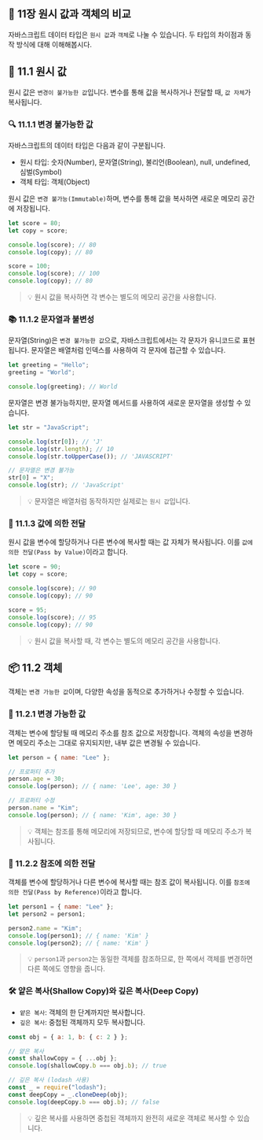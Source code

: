## 📝 11장 원시 값과 객체의 비교

자바스크립트 데이터 타입은 `원시 값`과 `객체`로 나눌 수 있습니다. 두 타입의 차이점과 동작 방식에 대해 이해해봅시다.

## 📌 11.1 원시 값

원시 값은 `변경이 불가능한 값`입니다. 변수를 통해 값을 복사하거나 전달할 때, `값 자체`가 복사됩니다.

### 🔍 11.1.1 변경 불가능한 값

자바스크립트의 데이터 타입은 다음과 같이 구분됩니다.

- 원시 타입: 숫자(Number), 문자열(String), 불리언(Boolean), null, undefined, 심벌(Symbol)
- 객체 타입: 객체(Object)

원시 값은 `변경 불가능(Immutable)`하며, 변수를 통해 값을 복사하면 새로운 메모리 공간에 저장됩니다.

```javascript
let score = 80;
let copy = score;

console.log(score); // 80
console.log(copy); // 80

score = 100;
console.log(score); // 100
console.log(copy); // 80
```

> 💡 원시 값을 복사하면 각 변수는 별도의 메모리 공간을 사용합니다.

### 📚 11.1.2 문자열과 불변성

문자열(String)은 `변경 불가능한 값`으로, 자바스크립트에서는 각 문자가 유니코드로 표현됩니다. 문자열은 배열처럼 인덱스를 사용하여 각 문자에 접근할 수 있습니다.

```javascript
let greeting = "Hello";
greeting = "World";

console.log(greeting); // World
```

문자열은 변경 불가능하지만, 문자열 메서드를 사용하여 새로운 문자열을 생성할 수 있습니다.

```javascript
let str = "JavaScript";

console.log(str[0]); // 'J'
console.log(str.length); // 10
console.log(str.toUpperCase()); // 'JAVASCRIPT'

// 문자열은 변경 불가능
str[0] = "X";
console.log(str); // 'JavaScript'
```

> 💡 문자열은 배열처럼 동작하지만 실제로는 `원시 값`입니다.

### 🎯 11.1.3 값에 의한 전달

원시 값을 변수에 할당하거나 다른 변수에 복사할 때는 값 자체가 복사됩니다. 이를 `값에 의한 전달(Pass by Value)`이라고 합니다.

```javascript
let score = 90;
let copy = score;

console.log(score); // 90
console.log(copy); // 90

score = 95;
console.log(score); // 95
console.log(copy); // 90
```

> 💡 원시 값을 복사할 때, 각 변수는 별도의 메모리 공간을 사용합니다.

## 📦 11.2 객체

객체는 `변경 가능한 값`이며, 다양한 속성을 동적으로 추가하거나 수정할 수 있습니다.

### 📌 11.2.1 변경 가능한 값

객체는 변수에 할당될 때 메모리 주소를 참조 값으로 저장합니다. 객체의 속성을 변경하면 메모리 주소는 그대로 유지되지만, 내부 값은 변경될 수 있습니다.

```javascript
let person = { name: "Lee" };

// 프로퍼티 추가
person.age = 30;
console.log(person); // { name: 'Lee', age: 30 }

// 프로퍼티 수정
person.name = "Kim";
console.log(person); // { name: 'Kim', age: 30 }
```

> 💡 객체는 참조를 통해 메모리에 저장되므로, 변수에 할당할 때 메모리 주소가 복사됩니다.

### 🔗 11.2.2 참조에 의한 전달

객체를 변수에 할당하거나 다른 변수에 복사할 때는 참조 값이 복사됩니다. 이를 `참조에 의한 전달(Pass by Reference)`이라고 합니다.

```javascript
let person1 = { name: "Lee" };
let person2 = person1;

person2.name = "Kim";
console.log(person1); // { name: 'Kim' }
console.log(person2); // { name: 'Kim' }
```

> 💡 `person1`과 `person2`는 동일한 객체를 참조하므로, 한 쪽에서 객체를 변경하면 다른 쪽에도 영향을 줍니다.

### 🛠️ 얕은 복사(Shallow Copy)와 깊은 복사(Deep Copy)

- `얕은 복사`: 객체의 한 단계까지만 복사합니다.
- `깊은 복사`: 중첩된 객체까지 모두 복사합니다.

```javascript
const obj = { a: 1, b: { c: 2 } };

// 얕은 복사
const shallowCopy = { ...obj };
console.log(shallowCopy.b === obj.b); // true

// 깊은 복사 (lodash 사용)
const _ = require("lodash");
const deepCopy = _.cloneDeep(obj);
console.log(deepCopy.b === obj.b); // false
```

> 💡 깊은 복사를 사용하면 중첩된 객체까지 완전히 새로운 객체로 복사할 수 있습니다.
